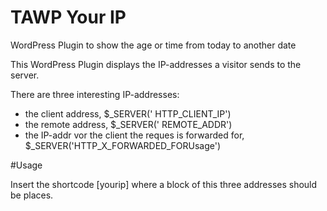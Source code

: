 # TAWP Your IP
WordPress Plugin to show the age or time from today to another date 

This WordPress Plugin displays the IP-addresses a visitor sends to the server.

There are three interesting IP-addresses:

* the client address, $_SERVER(' HTTP_CLIENT_IP')
* the remote address,  $_SERVER(' REMOTE_ADDR')
* the IP-addr vor the client the reques is forwarded for, $_SERVER('HTTP_X_FORWARDED_FORUsage')

#Usage

Insert the shortcode [yourip] where a block of this three addresses should be places.  